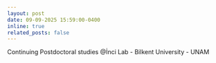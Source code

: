 ```yaml
---
layout: post
date: 09-09-2025 15:59:00-0400
inline: true
related_posts: false
---
```


Continuing Postdoctoral studies @İnci Lab - Bilkent University - UNAM
